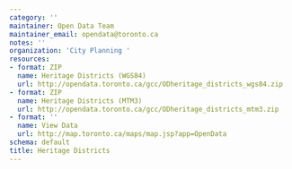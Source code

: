 ```yaml
---
category: ''
maintainer: Open Data Team
maintainer_email: opendata@toronto.ca
notes: ''
organization: 'City Planning '
resources:
- format: ZIP
  name: Heritage Districts (WGS84)
  url: http://opendata.toronto.ca/gcc/ODheritage_districts_wgs84.zip
- format: ZIP
  name: Heritage Districts (MTM3)
  url: http://opendata.toronto.ca/gcc/ODheritage_districts_mtm3.zip
- format: ''
  name: View Data
  url: http://map.toronto.ca/maps/map.jsp?app=OpenData
schema: default
title: Heritage Districts
---
```

